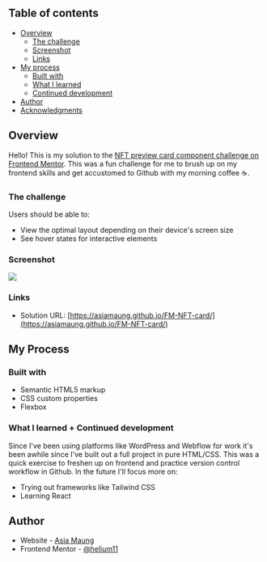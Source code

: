 ## Table of contents

- [Overview](#overview)
  - [The challenge](#the-challenge)
  - [Screenshot](#screenshot)
  - [Links](#links)
- [My process](#my-process)
  - [Built with](#built-with)
  - [What I learned](#what-i-learned)
  - [Continued development](#continued-development)
- [Author](#author)
- [Acknowledgments](#acknowledgments)


## Overview
Hello! This is my solution to the [NFT preview card component challenge on Frontend Mentor](https://www.frontendmentor.io/challenges/nft-preview-card-component-SbdUL_w0U). This was a fun challenge for me to brush up on my frontend skills and get accustomed to Github with my morning coffee ☕️.

### The challenge

Users should be able to:

- View the optimal layout depending on their device's screen size
- See hover states for interactive elements

### Screenshot

![](./desktop-preview.jpg)

### Links

- Solution URL: [https://asiamaung.github.io/FM-NFT-card/](https://asiamaung.github.io/FM-NFT-card/)

## My Process

### Built with

- Semantic HTML5 markup
- CSS custom properties
- Flexbox

### What I learned + Continued development

Since I've been using platforms like WordPress and Webflow for work it's been awhile since I've built out a full project in pure HTML/CSS. This was a quick exercise to freshen up on frontend and practice version control workflow in Github. In the future I'll focus more on:
-  Trying out frameworks like Tailwind CSS
-  Learning React

## Author

- Website - [Asia Maung](https://www.asiamaung.com)
- Frontend Mentor - [@helium11](https://www.frontendmentor.io/profile/helium11)
